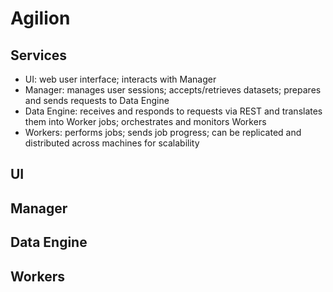# Agilion

## Services

* UI: web user interface; interacts with Manager
* Manager: manages user sessions; accepts/retrieves datasets; prepares and sends requests to Data Engine
* Data Engine: receives and responds to requests via REST and translates them into Worker jobs; orchestrates and monitors Workers
* Workers: performs jobs; sends job progress; can be replicated and distributed across machines for scalability

## UI

## Manager

## Data Engine

## Workers




